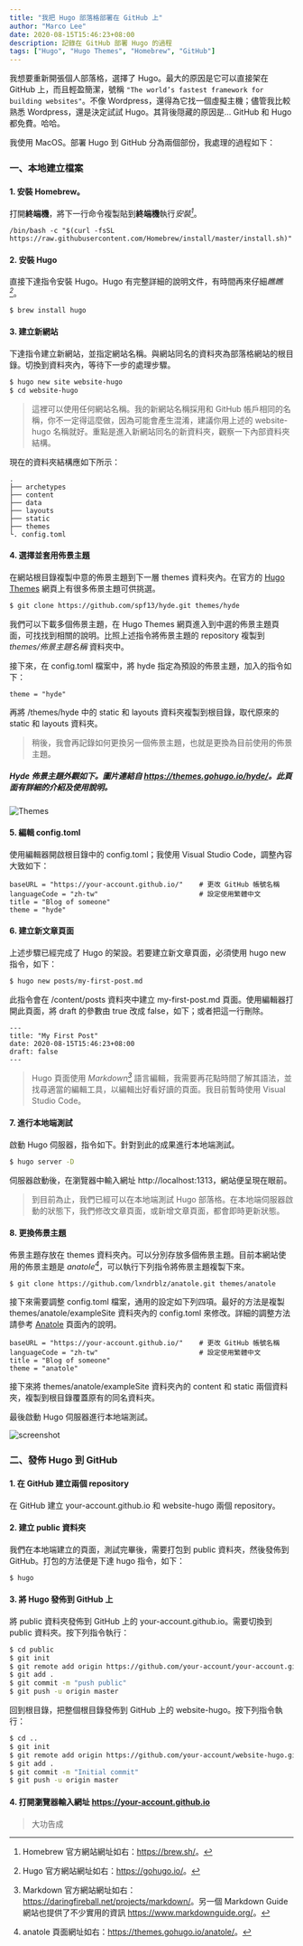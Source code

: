 ```yaml
---
title: "我把 Hugo 部落格部署在 GitHub 上"
author: "Marco Lee"
date: 2020-08-15T15:46:23+08:00
description: 記錄在 GitHub 部署 Hugo 的過程
tags: ["Hugo", "Hugo Themes", "Homebrew", "GitHub"]
---
```

我想要重新開張個人部落格，選擇了 Hugo。最大的原因是它可以直接架在 GitHub 上，而且輕盈簡潔，號稱 `"The world’s fastest framework for building websites"`。不像 Wordpress，還得為它找一個虛擬主機；儘管我比較熟悉 Wordpress，還是決定試試 Hugo。其背後隠藏的原因是... GitHub 和 Hugo 都免費。哈哈。

我使用 MacOS。部署 Hugo 到 GitHub 分為兩個部份，我處理的過程如下：

### 一、本地建立檔案

#### 1. 安裝 Homebrew。
打開**終端機**，將下一行命令複製貼到**終端機**執行<cite>安裝[^1]</cite>。
```
/bin/bash -c "$(curl -fsSL https://raw.githubusercontent.com/Homebrew/install/master/install.sh)"
```
[^1]: Homebrew 官方網站網址如右：<https://brew.sh/>。

#### 2. 安裝 Hugo
直接下達指令安裝 Hugo。Hugo 有完整詳細的說明文件，有時間再來仔細<cite>瞧瞧[^2]</cite>。

```sh
$ brew install hugo
```
[^2]: Hugo 官方網站網址如右：<https://gohugo.io/>。

#### 3. 建立新網站
下達指令建立新網站，並指定網站名稱。與網站同名的資料夾為部落格網站的根目錄。切換到資料夾內，等待下一步的處理步驟。

```sh
$ hugo new site website-hugo
$ cd website-hugo
```
>這裡可以使用任何網站名稱。我的新網站名稱採用和 GitHub 帳戶相同的名稱，你不一定得這麼做，因為可能會產生混淆，建議你用上述的 website-hugo 名稱就好。重點是進入新網站同名的新資料夾，觀察一下內部資料夾結構。

現在的資料夾結構應如下所示：
```
.
├── archetypes
├── content
├── data
├── layouts
├── static
├── themes
└. config.toml
```

#### 4. 選擇並套用佈景主題
在網站根目錄複製中意的佈景主題到下一層 themes 資料夾內。在官方的 [Hugo Themes](https://themes.gohugo.io/) 網頁上有很多佈景主題可供挑選。

```sh
$ git clone https://github.com/spf13/hyde.git themes/hyde
```
我們可以下載多個佈景主題，在 Hugo Themes 網頁進入到中選的佈景主題頁面，可找找到相關的說明。比照上述指令將佈景主題的 repository 複製到 *themes/佈景主題名稱* 資料夾中。

接下來，在 config.toml 檔案中，將 hyde 指定為預設的佈景主題，加入的指令如下：
```
theme = "hyde"
```
再將 /themes/hyde 中的 static 和 layouts 資料夾複製到根目錄，取代原來的 static 和 layouts 資料夾。
>稍後，我會再記錄如何更換另一個佈景主題，也就是更換為目前使用的佈景主題。

##### Hyde 佈景主題外觀如下。圖片連結自 <https://themes.gohugo.io/hyde/>。此頁面有詳細的介紹及使用說明。
![Themes](https://f.cloud.github.com/assets/98681/1831229/42b0b354-7384-11e3-8462-31b8df193fe5.png "Hugo Themes,Hyde")

#### 5. 編輯 config.toml
使用編輯器開啟根目錄中的 config.toml；我使用 Visual Studio Code，調整內容大致如下：

```
baseURL = "https://your-account.github.io/"    # 更改 GitHub 帳號名稱
languageCode = "zh-tw"                         # 設定使用繁體中文
title = "Blog of someone"
theme = "hyde" 
```

#### 6. 建立新文章頁面
上述步驟已經完成了 Hugo 的架設。若要建立新文章頁面，必須使用 hugo new 指令，如下：

```sh
$ hugo new posts/my-first-post.md
```
此指令會在 /content/posts 資料夾中建立 my-first-post.md 頁面。使用編輯器打開此頁面，將 draft 的參數由 true 改成 false，如下；或者把這一行刪除。

```
---
title: "My First Post"
date: 2020-08-15T15:46:23+08:00
draft: false
---
```

>Hugo 頁面使用 <cite>Markdown[^3]</cite> 語言編輯，我需要再花點時間了解其語法，並找尋適當的編輯工具，以編輯出好看好讀的頁面。我目前暫時使用 Visual Studio Code。

[^3]: Markdown 官方網站網址如右：<https://daringfireball.net/projects/markdown/>。另一個 Markdown Guide 網站也提供了不少實用的資訊 <https://www.markdownguide.org/>。

#### 7. 進行本地端測試
啟動 Hugo 伺服器，指令如下。針對到此的成果進行本地端測試。
```sh
$ hugo server -D
```
伺服器啟動後，在瀏覽器中輸入網址 http://localhost:1313，網站便呈現在眼前。

>到目前為止，我們已經可以在本地端測試 Hugo 部落格。在本地端伺服器啟動的狀態下，我們修改文章頁面，或新增文章頁面，都會即時更新狀態。

#### 8. 更換佈景主題
佈景主題存放在 themes 資料夾內。可以分別存放多個佈景主題。目前本網站使用的佈景主題是 <cite>anatole[^4]</cite>，可以執行下列指令將佈景主題複製下來。

[^4]: anatole 頁面網址如右：<https://themes.gohugo.io/anatole/>。

```sh
$ git clone https://github.com/lxndrblz/anatole.git themes/anatole
```
接下來需要調整 config.toml 檔案，通用的設定如下列四項。最好的方法是複製 themes/anatole/exampleSite 資料夾內的 config.toml 來修改。詳細的調整方法請參考 [Anatole](https://themes.gohugo.io/anatole/) 頁面內的說明。
```
baseURL = "https://your-account.github.io/"    # 更改 GitHub 帳號名稱
languageCode = "zh-tw"                         # 設定使用繁體中文
title = "Blog of someone"
theme = "anatole" 
```
接下來將 themes/anatole/exampleSite 資料夾內的 content 和 static 兩個資料夾，複製到根目錄覆蓋原有的同名資料夾。

最後啟動 Hugo 伺服器進行本地端測試。

![screenshot](/images/tn.png "anatole")

### 二、發佈 Hugo 到 GitHub

#### 1. 在 GitHub 建立兩個 repository
在 GitHub 建立 your-account.github.io 和 website-hugo 兩個 repository。

#### 2. 建立 public 資料夾
我們在本地端建立的頁面，測試完畢後，需要打包到 public 資料夾，然後發佈到 GitHub。打包的方法便是下達 hugo 指令，如下：

```sh
$ hugo
```
#### 3. 將 Hugo 發佈到 GitHub 上
將 public 資料夾發佈到 GitHub 上的 your-account.github.io。需要切換到 public 資料夾。按下列指令執行：

```sh
$ cd public
$ git init
$ git remote add origin https://github.com/your-account/your-account.github.io.git
$ git add .
$ git commit -m "push public"
$ git push -u origin master
```

回到根目錄，把整個根目錄發佈到 GitHub 上的 website-hugo。按下列指令執行：
```sh
$ cd ..
$ git init
$ git remote add origin https://github.com/your-account/website-hugo.git
$ git add .
$ git commit -m "Initial commit"
$ git push -u origin master
```
#### 4. 打開瀏覽器輸入網址 https://your-account.github.io

>大功告成